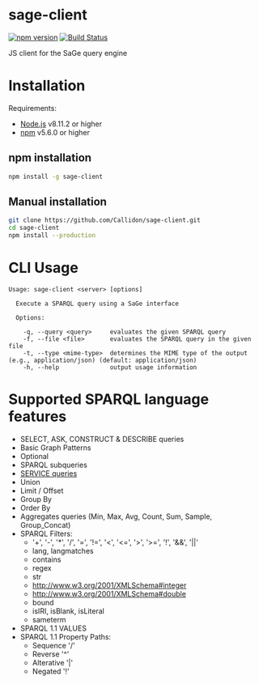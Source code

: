 # sage-client
[![npm version](https://badge.fury.io/js/sage-client.svg)](https://badge.fury.io/js/sage-client) [![Build Status](https://travis-ci.org/sage-org/sage-client.svg?branch=master)](https://travis-ci.org/sage-org/sage-client)

JS client for the SaGe query engine

# Installation

Requirements:
* [Node.js](https://nodejs.org/en/) v8.11.2 or higher
* [npm](https://nodejs.org/en/) v5.6.0 or higher

## npm installation

```bash
npm install -g sage-client
```

## Manual installation

```bash
git clone https://github.com/Callidon/sage-client.git
cd sage-client
npm install --production
```

# CLI Usage

```
Usage: sage-client <server> [options]

  Execute a SPARQL query using a SaGe interface

  Options:

    -q, --query <query>     evaluates the given SPARQL query
    -f, --file <file>       evaluates the SPARQL query in the given file
    -t, --type <mime-type>  determines the MIME type of the output (e.g., application/json) (default: application/json)
    -h, --help              output usage information
```

# Supported SPARQL language features

* SELECT, ASK, CONSTRUCT & DESCRIBE queries
* Basic Graph Patterns
* Optional
* SPARQL subqueries
* [SERVICE queries](https://www.w3.org/TR/2013/REC-sparql11-federated-query-20130321/)
* Union
* Limit / Offset
* Group By
* Order By
* Aggregates queries (Min, Max, Avg, Count, Sum, Sample, Group_Concat)
* SPARQL Filters:
  * '+', '-', '\*', '/', '=', '!=', '<', '<=', '>', '>=', '!', '&&', '||'
  * lang, langmatches
  * contains
  * regex
  * str
  * http://www.w3.org/2001/XMLSchema#integer
  * http://www.w3.org/2001/XMLSchema#double
  * bound
  * isIRI, isBlank, isLiteral
  * sameterm
* SPARQL 1.1 VALUES
* SPARQL 1.1 Property Paths:
  * Sequence '/'
  * Reverse '^'
  * Alterative '|'
  * Negated '!'
